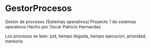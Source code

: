 # GestorProcesos
Gestor de procesos (Sistemas operativos)
Proyecto 1 de sistemas operativos
Hecho por Oscar Patricio Hernandez

Los procesos se leen: pid, tiempo llegada, tiempo ejecucion, prioridad, memoria